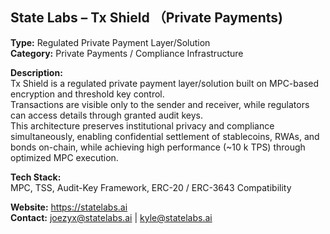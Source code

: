 ## State Labs – Tx Shield （Private Payments)
**Type:** Regulated Private Payment Layer/Solution  
**Category:** Private Payments / Compliance Infrastructure  

**Description:**  
Tx Shield is a regulated private payment layer/solution built on MPC-based encryption and threshold key control.  
Transactions are visible only to the sender and receiver, while regulators can access details through granted audit keys.  
This architecture preserves institutional privacy and compliance simultaneously, enabling confidential settlement of stablecoins, RWAs, and bonds on-chain, while achieving high performance (~10 k TPS) through optimized MPC execution.

**Tech Stack:**  
MPC, TSS, Audit-Key Framework, ERC-20 / ERC-3643 Compatibility  

**Website:** https://statelabs.ai  
**Contact:** joezyx@statelabs.ai | kyle@statelabs.ai
